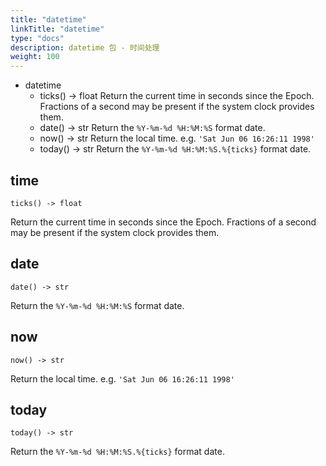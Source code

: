 ```yaml
---
title: "datetime"
linkTitle: "datetime"
type: "docs"
description: datetime 包 - 时间处理
weight: 100
---
```


- datetime
  - ticks() -> float
    Return the current time in seconds since the Epoch. Fractions of a second may be present if the system clock provides them.
  - date() -> str
    Return the `%Y-%m-%d %H:%M:%S` format date.
  - now() -> str
    Return the local time. e.g. `'Sat Jun 06 16:26:11 1998'`
  - today() -> str
    Return the `%Y-%m-%d %H:%M:%S.%{ticks}` format date.

## time

`ticks() -> float`

Return the current time in seconds since the Epoch. Fractions of a second may be present if the system clock provides them.

## date

`date() -> str`

Return the `%Y-%m-%d %H:%M:%S` format date.

## now

`now() -> str`

Return the local time. e.g. `'Sat Jun 06 16:26:11 1998'`

## today

`today() -> str`

Return the `%Y-%m-%d %H:%M:%S.%{ticks}` format date.
